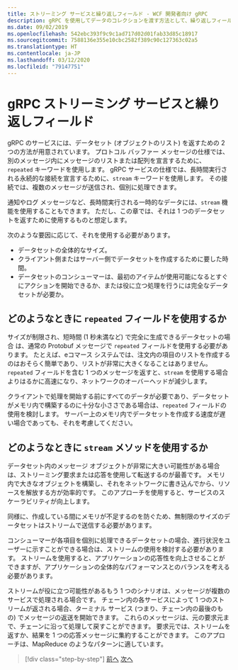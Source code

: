 ```yaml
---
title: ストリーミング サービスと繰り返しフィールド - WCF 開発者向け gRPC
description: gRPC を使用してデータのコレクションを渡す方法として、繰り返しフィールドとストリーミング サービスを比較します。
ms.date: 09/02/2019
ms.openlocfilehash: 542ebc393f9c9c1ad717d02d01fab33d85c18917
ms.sourcegitcommit: 7588136e355e10cbc2582f389c90c127363c02a5
ms.translationtype: HT
ms.contentlocale: ja-JP
ms.lasthandoff: 03/12/2020
ms.locfileid: "79147751"
---
```

# <a name="grpc-streaming-services-vs-repeated-fields"></a>gRPC ストリーミング サービスと繰り返しフィールド

gRPC のサービスには、データセット (オブジェクトのリスト) を返すための 2 つの方法が用意されています。 プロトコル バッファー メッセージの仕様では、別のメッセージ内にメッセージのリストまたは配列を宣言するために、`repeated` キーワードを使用します。 gRPC サービスの仕様では、長時間実行される永続的な接続を宣言するために、`stream` キーワードを使用します。 その接続では、複数のメッセージが送信され、個別に処理できます。

通知やログ メッセージなど、長時間実行される一時的なデータには、`stream` 機能を使用することもできます。 ただし、この章では、それは 1 つのデータセットを返すために使用するものと想定します。

次のような要因に応じて、それを使用する必要があります。

- データセットの全体的なサイズ。
- クライアント側またはサーバー側でデータセットを作成するために要した時間。
- データセットのコンシューマーは、最初のアイテムが使用可能になるとすぐにアクションを開始できるか、または役に立つ処理を行うには完全なデータセットが必要か。

## <a name="when-to-use-repeated-fields"></a>どのようなときに `repeated` フィールドを使用するか

サイズが制限され、短時間 (1 秒未満など) で完全に生成できるデータセットの場合 は、通常の Protobuf メッセージで `repeated` フィールドを使用する必要があります。 たとえば、eコマース システムでは、注文内の項目のリストを作成するのはおそらく簡単であり、リストが非常に大きくなることはありません。 `repeated` フィールドを含む 1 つのメッセージを返すと、`stream` を使用する場合よりはるかに高速になり、ネットワークのオーバーヘッドが減少します。

クライアントで処理を開始する前にすべてのデータが必要であり、データセットがメモリ内で構築するのに十分な小ささである場合は、`repeated` フィールドの使用を検討します。 サーバー上のメモリ内でデータセットを作成する速度が遅い場合であっても、それを考慮してください。

## <a name="when-to-use-stream-methods"></a>どのようなときに `stream` メソッドを使用するか

データセット内のメッセージ オブジェクトが非常に大きい可能性がある場合は、ストリーミング要求または応答を使用して転送するのが最善です。 メモリ内で大きなオブジェクトを構築し、それをネットワークに書き込んでから、リソースを解放する方が効率的です。 このアプローチを使用すると、サービスのスケーラビリティが向上します。

同様に、作成している間にメモリが不足するのを防ぐため、無制限のサイズのデータセットはストリームで送信する必要があります。

コンシューマーが各項目を個別に処理できるデータセットの場合、進行状況をユーザーに示すことができる場合は、ストリームの使用を検討する必要があります。 ストリームを使用すると、アプリケーションの応答性を向上させることができますが、アプリケーションの全体的なパフォーマンスとのバランスを考える必要があります。

ストリームが役に立つ可能性があるもう 1 つのシナリオは、メッセージが複数のサービスで処理される場合です。 チェーン内の各サービスによって 1 つのストリームが返される場合、ターミナル サービス (つまり、チェーン内の最後のもの) でメッセージの返送を開始できます。 これらのメッセージは、元の要求元まで、チェーンに沿って処理して戻すことができます。 要求元では、ストリームを返すか、結果を 1 つの応答メッセージに集約することができます。 このアプローチは、MapReduce のようなパターンに適しています。

>[!div class="step-by-step"]
>[前へ](migrate-duplex-services.md)
>[次へ](client-libraries.md)
